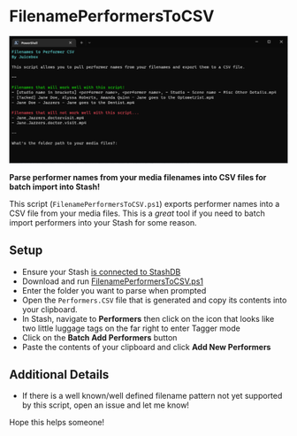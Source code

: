 # FilenamePerformersToCSV


![Image of a PowerShell terminal with this script running](https://github.com/ALonelyJuicebox/FilenamePerformersToCSV/blob/main/filenametoperformer.png?raw=true)

**Parse performer names from your media filenames into CSV files for batch import into Stash!**

This script (`FilenamePerformersToCSV.ps1`) exports performer names into a CSV file from your media files. This is a *great* tool if you need to batch import performers into your Stash for some reason.
 
 
## Setup
- Ensure your Stash [is connected to StashDB](https://docs.stashapp.cc/docs/Beginner-Guides/Guide-To-Scraping/)
- Download and run [FilenamePerformersToCSV.ps1](https://github.com/ALonelyJuicebox/FilenamePerformersToCSV/blob/main/FilenamePerformersToCSV.ps1)
- Enter the folder you want to parse when prompted
- Open the `Performers.CSV` file that is generated and copy its contents into your clipboard.
- In Stash, navigate to **Performers** then click on the icon that looks like two little luggage tags on the far right to enter Tagger mode
- Click on the **Batch Add Performers** button
- Paste the contents of your clipboard and click **Add New Performers**
 
## Additional Details 
- If there is a well known/well defined filename pattern not yet supported by this script, open an issue and let me know! 

Hope this helps someone!
